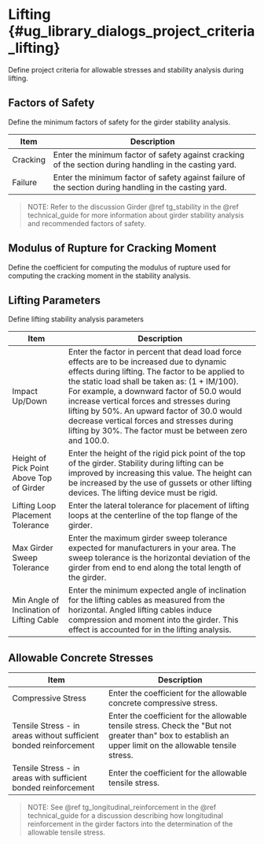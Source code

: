 Lifting {#ug_library_dialogs_project_criteria_lifting}
==============================================
Define project criteria for allowable stresses and stability analysis during lifting.

Factors of Safety
------------------
Define the minimum factors of safety for the girder stability analysis.

Item | Description
-----|------------
Cracking | Enter the minimum factor of safety against cracking of the section during handling in the casting yard.
Failure | Enter the minimum factor of safety against failure of the section during handling in the casting yard.

> NOTE: Refer to the discussion Girder @ref tg_stability in the @ref technical_guide for more information about girder stability analysis and recommended factors of safety.

Modulus of Rupture for Cracking Moment
---------------------------------------
Define the coefficient for computing the modulus of rupture used for computing the cracking moment in the stability analysis.

Lifting Parameters
-------------------
Define lifting stability analysis parameters

Item | Description
-----|---------------
Impact Up/Down | Enter the factor in percent that dead load force effects are to be increased due to dynamic effects during lifting. The factor to be applied to the static load shall be taken as: (1 + IM/100). For example, a downward factor of 50.0 would increase vertical forces and stresses during lifting by 50%. An upward factor of 30.0 would decrease vertical forces and stresses during lifting by 30%. The factor must be between zero and 100.0.
Height of Pick Point Above Top of Girder | Enter the height of the rigid pick point of the top of the girder. Stability during lifting can be improved by increasing this value. The height can be increased by the use of gussets or other lifting devices. The lifting device must be rigid.
Lifting Loop Placement Tolerance | Enter the lateral tolerance for placement of lifting loops at the centerline of the top flange of the girder.
Max Girder Sweep Tolerance | Enter the maximum girder sweep tolerance expected for manufacturers in your area. The sweep tolerance is the horizontal deviation of the girder from end to end along the total length of the girder.
Min Angle of Inclination of Lifting Cable | Enter the minimum expected angle of inclination for the lifting cables as measured from the horizontal. Angled lifting cables induce compression and moment into the girder. This effect is accounted for in the lifting analysis.

Allowable Concrete Stresses
------------------------------

Item | Description
-----|----------------
Compressive Stress | Enter the coefficient for the allowable concrete compressive stress.
Tensile Stress - in areas without sufficient bonded reinforcement | Enter the coefficient for the allowable tensile stress. Check the "But not greater than" box to establish an upper limit on the allowable tensile stress.
Tensile Stress - in areas with sufficient bonded reinforcement | Enter the coefficient for the allowable tensile stress.

> NOTE: See @ref tg_longitudinal_reinforcement in the @ref technical_guide for a discussion describing how longitudinal reinforcement in the girder factors into the determination of the allowable tensile stress.
